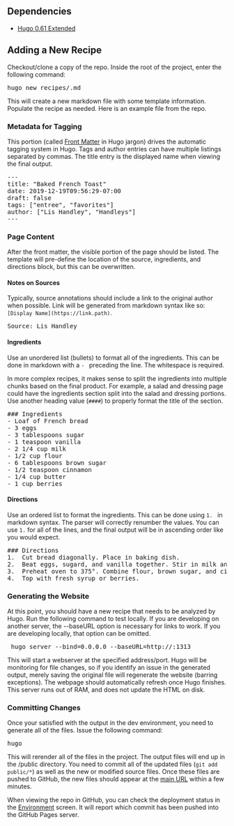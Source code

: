 ## Dependencies 
- [Hugo 0.61 Extended](https://gohugo.io/getting-started/installing/)

## Adding a New Recipe
Checkout/clone a copy of the repo. Inside the root of the project, enter the following command: 
<pre>hugo new recipes/<recipe_name>.md </pre>

This will create a new markdown file with some template information. Populate the recipe as needed. Here is an example file from the repo. 

### Metadata for Tagging
This portion (called [Front Matter](https://gohugo.io/content-management/front-matter/) in Hugo jargon) drives the automatic tagging system in Hugo. Tags and author entries can have multiple listings separated by commas. The title entry is the displayed name when viewing the final output. 

<pre>
---
title: "Baked French Toast"
date: 2019-12-19T09:56:29-07:00
draft: false
tags: ["entree", "favorites"]
author: ["Lis Handley", "Handleys"]
---
</pre>

### Page Content
After the front matter, the visible portion of the page should be listed. The template will pre-define the location of the source, ingredients, and directions block, but this can be overwritten. 

#### Notes on Sources
Typically, source annotations should include a link to the original author when possible. Link will be generated from markdown syntax like so: `[Display Name](https://link.path)`. 

<pre>
Source: Lis Handley
</pre> 

#### Ingredients
Use an unordered list (bullets) to format all of the ingredients. This can be done in markdown with a `- ` preceding the line. The whitespace is required. 

In more complex recipes, it makes sense to split the ingredients into multiple chunks based on the final product. For example, a salad and dressing page could have the ingredients section split into the salad and dressing portions. Use another heading value (`####`) to properly format the title of the section. 
<pre>
### Ingredients
- Loaf of French bread
- 3 eggs
- 3 tablespoons sugar
- 1 teaspoon vanilla
- 2 1/4 cup milk
- 1/2 cup flour
- 6 tablespoons brown sugar
- 1/2 teaspoon cinnamon
- 1/4 cup butter
- 1 cup berries
</pre>

#### Directions
Use an ordered list to format the ingredients. This can be done using `1. ` in markdown syntax. The parser will correctly renumber the values. You can use `1.` for all of the lines, and the final output will be in ascending order like you would expect. 
<pre>
### Directions
1.	Cut bread diagonally. Place in baking dish.
2.	Beat eggs, sugard, and vanilla together. Stir in milk and pour over bread. Turn slices to coat well. Cover and refrigerate at least two hours. 
3.	Preheat oven to 375°. Combine flour, brown sugar, and cinnamon. Sprinkle berries and flour evenly over bread. Bake about 40 minutes or until golden brown. 
4.	Top with fresh syrup or berries. 
</pre>

### Generating the Website
At this point, you should have a new recipe that needs to be analyzed by Hugo. Run the following command to test locally. If you are developing on another server, the --baseURL option is necessary for links to work. If you are developing locally, that option can be omitted. 
<pre> hugo server --bind=0.0.0.0 --baseURL=http://<ip_address>:1313</pre>

This will start a webserver at the specified address/port. Hugo will be monitoring for file changes, so if you identify an issue in the generated output, merely saving the original file will regenerate the website (barring exceptions). The webpage should automatically refresh once Hugo finishes. This server runs out of RAM, and does not update the HTML on disk. 

### Committing Changes
Once your satisfied with the output in the dev environment, you need to generate all of the files. Issue the following command: 
<pre>hugo</pre>

This will rerender all of the files in the project. The output files will end up in the <project root>/public directory. You need to commit all of the updated files (`git add public/*`) as well as the new or modified source files. Once these files are pushed to GitHub, the new files should appear at the [main URL](https://bstreete.github.io/public/index.html) within a few minutes. 

When viewing the repo in GitHub, you can check the deployment status in the [Environment](https://github.com/bstreete/bstreete.github.io/deployments) screen. It will report which commit has been pushed into the GitHub Pages server. 
